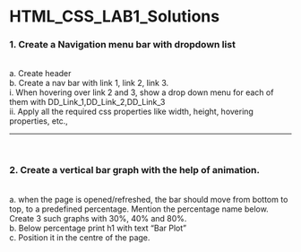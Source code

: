# HTML_CSS_LAB1_Solutions

<h3>1. Create a Navigation menu bar with dropdown list </h3> <br>
a. Create header <br>
b. Create a nav bar with link 1, link 2, link 3. <br>
i. When hovering over link 2 and 3, show a drop down menu for each of
them with DD_Link_1,DD_Link_2,DD_Link_3 <br>
ii. Apply all the required css properties like width, height, hovering
properties, etc., <br> 
<hr>
<br>
<h3>2. Create a vertical bar graph with the help of animation.</h3> <br>
a. when the page is opened/refreshed, the bar should move from bottom to top, to a predefined percentage. Mention the percentage name below.
Create 3 such graphs with 30%, 40% and 80%. <br>
b. Below percentage print h1 with text “Bar Plot” <br>
c. Position it in the centre of the page. <br>
